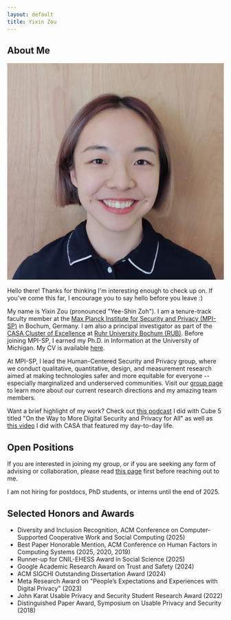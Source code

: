 ```yaml
---
layout: default
title: Yixin Zou
---
```


## About Me

<img class="profile-picture" src="profile.jpg">

Hello there! Thanks for thinking I'm interesting enough to check up on. If you've come this far, I encourage you to say hello before you leave :)

My name is Yixin Zou (pronounced "Yee-Shin Zoh"). I am a tenure-track faculty member at the <a href="https://www.mpi-sp.org/">Max Planck Institute for Security and Privacy (MPI-SP)</a> in Bochum, Germany. I am also a principal investigator as part of the <a href="https://casa.rub.de/en/">CASA Cluster of Excellence</a> at <a href="https://www.ruhr-uni-bochum.de/en">Ruhr University Bochum (RUB)</a>. Before joining MPI-SP, I earned my Ph.D. in Information at the University of Michigan. My CV is available <a target="_blank" href="https://yixinzou.github.io/zou-cv.pdf">here</a>.

At MPI-SP, I lead the Human-Centered Security and Privacy group, where we conduct qualitative, quantitative, design, and measurement research aimed at making technologies safer and more equitable for everyone -- especially marginalized and underserved communities. Visit our <a href="https://yixinzou.github.io/group">group page</a> to learn more about our current research directions and my amazing team members.

Want a brief highlight of my work? Check out <a href="https://www.youtube.com/watch?v=emCIKFIbfso">this podcast</a> I did with Cube 5 titled "On the Way to More Digital Security and Privacy for All" as well as <a href="https://www.youtube.com/watch?v=2yvcE22QJ38">this video</a> I did with CASA that featured my day-to-day life. 

## Open Positions

If you are interested in joining my group, or if you are seeking any form of advising or collaboration, please read <a href="https://yixinzou.github.io/joinus">this page</a>  first before reaching out to me.

I am not hiring for postdocs, PhD students, or interns until the end of 2025. 

## Selected Honors and Awards

<ul>
<li>Diversity and Inclusion Recognition, ACM Conference on Computer-Supported Cooperative Work and Social Computing (2025)</li>
<li>Best Paper Honorable Mention, ACM Conference on Human Factors in Computing Systems (2025, 2020, 2019)</li>
<li>Runner-up for CNIL-EHESS Award in Social Science (2025)</li>
<li>Google Academic Research Award on Trust and Safety (2024)</li>
<li>ACM SIGCHI Outstanding Dissertation Award (2024)</li>
<li>Meta Research Award on "People’s Expectations and Experiences with Digital Privacy" (2023)</li>
<li>John Karat Usable Privacy and Security Student Research Award (2022)</li>
<li>Distinguished Paper Award, Symposium on Usable Privacy and Security (2018)</li>
</ul>

